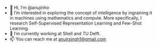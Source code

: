 - 👋 Hi, I’m @anujinho
- 👀 I’m interested in exploring the concept of intelligence by ingraining it in machines using mathematics and compute. 
     More specifically, I research Self-Supervised Representation Learning and Few-Shot Learning.
- 🌱 I’m currently working at Shell and TU Delft.
- 📫 You can reach me at anujrsingh1@gmail.com

<!---
anujinho/anujinho is a ✨ special ✨ repository because its `README.md` (this file) appears on your GitHub profile.
You can click the Preview link to take a look at your changes.
--->
